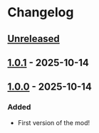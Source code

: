 # Changelog

## [Unreleased]

## [1.0.1] - 2025-10-14

## [1.0.0] - 2025-10-14

### Added

- First version of the mod!

[unreleased]: https://github.com/mozzarellathicc/reroll-hammers/compare/1.0.1...HEAD
[1.0.1]: https://github.com/mozzarellathicc/reroll-hammers/compare/1.0.0...1.0.1
[1.0.0]: https://github.com/mozzarellathicc/reroll-hammers/compare/77f04d24d08a9125bbf78a3a93c3f1cec9150ed3...1.0.0
